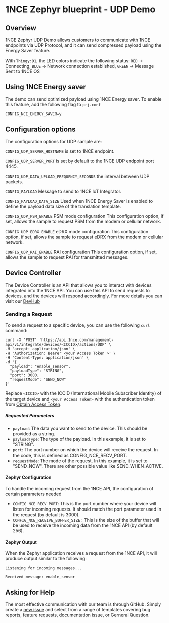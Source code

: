 # 1NCE Zephyr blueprint - UDP Demo

## Overview

1NCE Zephyr UDP Demo allows customers to communicate with 1NCE endpoints via UDP Protocol, and it can send compressed payload using the Energy Saver feature. 

With `Thingy:91`, the LED colors indicate the following status: `RED` -> Connecting, `BLUE` -> Network connection established, `GREEN` -> Message Sent to 1NCE OS 

 ## Using 1NCE Energy saver
 The demo can send optimized payload using 1NCE Energy saver. To enable this feature, add the following flag to `prj.conf`

```
CONFIG_NCE_ENERGY_SAVER=y
```
 
## Configuration options


The configuration options for UDP sample are:

`CONFIG_UDP_SERVER_HOSTNAME` is set to 1NCE endpoint.

`CONFIG_UDP_SERVER_PORT` is set by default to the 1NCE UDP endpoint port 4445.

`CONFIG_UDP_DATA_UPLOAD_FREQUENCY_SECONDS` the interval between UDP packets.

`CONFIG_PAYLOAD` Message to send to 1NCE IoT Integrator.

`CONFIG_PAYLOAD_DATA_SIZE` Used when 1NCE Energy Saver is enabled to define the payload data size of the translation template.

`CONFIG_UDP_PSM_ENABLE` PSM mode configuration
   This configuration option, if set, allows the sample to request PSM from the modem or cellular network.

`CONFIG_UDP_EDRX_ENABLE` eDRX mode configuration
   This configuration option, if set, allows the sample to request eDRX from the modem or cellular network.

`CONFIG_UDP_RAI_ENABLE` RAI configuration
   This configuration option, if set, allows the sample to request RAI for transmitted messages.


## Device Controller

The Device Controller is an API that allows you to interact with devices integrated into the 1NCE API. You can use this API to send requests to devices, and the devices will respond accordingly. For more details you can visit our [DevHub](https://help.1nce.com/dev-hub/docs/1nce-os-device-controller)

### Sending a Request

To send a request to a specific device, you can use the following `curl` command:

```
curl -X 'POST' 'https://api.1nce.com/management-api/v1/integrate/devices/<ICCID>/actions/UDP' \
-H 'accept: application/json' \
-H 'Authorization: Bearer <your Access Token >' \
-H 'Content-Type: application/json' \
-d '{
  "payload": "enable_sensor",
  "payloadType": "STRING",
  "port": 3000,
  "requestMode": "SEND_NOW"
}'
```
Replace `<ICCID>` with the ICCID (International Mobile Subscriber Identity) of the target device and `<your Access Token>` with the authentication token from [Obtain Access Token](https://help.1nce.com/dev-hub/reference/postaccesstokenpost).

##### Requested Parameters

* `payload`: The data you want to send to the device. This should be provided as a string.
* `payloadType`: The type of the payload. In this example, it is set to "STRING".
* `port`: The port number on which the device will receive the request. In the code, this is defined as CONFIG_NCE_RECV_PORT.
* `requestMode`: The mode of the request. In this example, it is set to "SEND_NOW". There are other possible value like SEND_WHEN_ACTIVE.

#### Zephyr Configuration

To handle the incoming request from the 1NCE API, the configuration of certain parameters needed
* `CONFIG_NCE_RECV_PORT`: This is the port number where your device will listen for incoming requests. It should match the port parameter used in the request (by default is 3000).
* `CONFIG_NCE_RECEIVE_BUFFER_SIZE` : This is the size of the buffer that will be used to receive the incoming data from the 1NCE API (by default 256).

#### Zephyr Output

When the Zephyr application receives a request from the 1NCE API, it will produce output similar to the following:

```
Listening for incoming messages...

Received message: enable_sensor
```

## Asking for Help

The most effective communication with our team is through GitHub. Simply create a [new issue](https://github.com/1NCE-GmbH/blueprint-zephyr/issues/new/choose) and select from a range of templates covering bug reports, feature requests, documentation issue, or Gerneral Question.